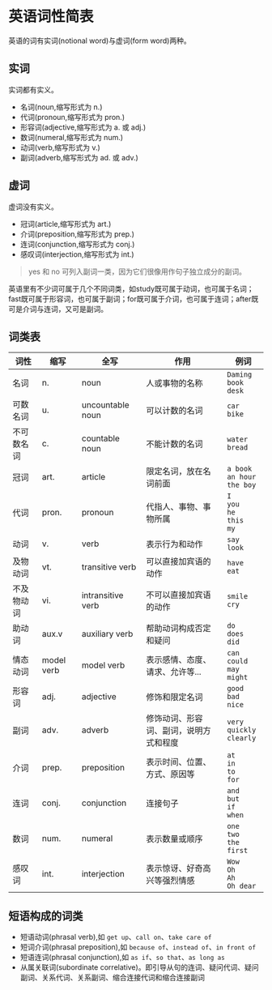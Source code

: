 # 英语词性简表

英语的词有实词(notional word)与虚词(form word)两种。

## 实词

实词都有实义。

- 名词(noun,缩写形式为 n.)
- 代词(pronoun,缩写形式为 pron.)
- 形容词(adjective,缩写形式为 a. 或 adj.)
- 数词(numeral,缩写形式为 num.)
- 动词(verb,缩写形式为 v.)
- 副词(adverb,缩写形式为 ad. 或 adv.)

## 虚词

虚词没有实义。

- 冠词(article,缩写形式为 art.)
- 介词(preposition,缩写形式为 prep.)
- 连词(conjunction,缩写形式为 conj.)
- 感叹词(interjection,缩写形式为 int.)

> yes 和 no 可列入副词一类，因为它们很像用作句子独立成分的副词。

英语里有不少词可属于几个不同词类，如study既可属于动词，也可属于名词；fast既可属于形容词，也可属于副词；for既可属于介词，也可属于连词；after既可是介词与连词，又可是副词。

## 词类表

|词性|缩写|全写|作用|例词|
|--|--|--|--|--|
|名词|n.|noun|人或事物的名称|`Daming`<br/>`book`<br/>`desk`|
|可数名词|u.|uncountable noun|可以计数的名词|`car`<br/>`bike`|
|不可数名词|c.|countable noun|不能计数的名词|`water`<br/>`bread`|
|冠词|art.|article|限定名词，放在名词前面|`a book`<br/>`an hour`<br/>`the boy`|
|代词|pron.|pronoun|代指人、事物、事物所属|`I`<br/>`you`<br/>`he`<br/>`this`<br/>`my`|
|动词|v.|verb|表示行为和动作|`say`<br/>`look`|
|及物动词|vt.|transitive verb|可以直接加宾语的动作|`have`<br/>`eat`|
|不及物动词|vi.|intransitive verb|不可以直接加宾语的动作|`smile`<br/>`cry`|
|助动词|aux.v|auxiliary verb|帮助动词构成否定和疑问|`do`<br/>`does`<br/>`did`|
|情态动词|model verb|model verb|表示感情、态度、请求、允许等...|`can`<br/>`could`<br/>`may`<br/>`might`|
|形容词|adj.|adjective|修饰和限定名词|`good`<br/>`bad`<br/>`nice`|
|副词|adv.|adverb|修饰动词、形容词、副词，说明方式和程度|`very`<br/>`quickly`<br/>`clearly`|
|介词|prep.|preposition|表示时间、位置、方式、原因等|`at`<br/>`in`<br/>`to`<br/>`for`|
|连词|conj.|conjunction|连接句子|`and`<br/>`but`<br/>`if`<br/>`when`|
|数词|num.|numeral|表示数量或顺序|`one`<br/>`two`<br/>`the first`|
|感叹词|int.|interjection|表示惊讶、好奇高兴等强烈情感|`Wow`<br/>`Oh`<br/>`Ah`<br/>`Oh dear`|


## 短语构成的词类

- 短语动词(phrasal verb),如 `get up`、`call on`、`take care of`
- 短词介词(phrasal preposition),如 `because of`、`instead of`、`in front of`
- 短语连词(phrasal conjunction),如 `as if`、`so that`、`as long as`
- 从属关联词(subordinate correlative)。即引导从句的连词、疑问代词、疑问副词、关系代词、关系副词、缩合连接代词和缩合连接副词
